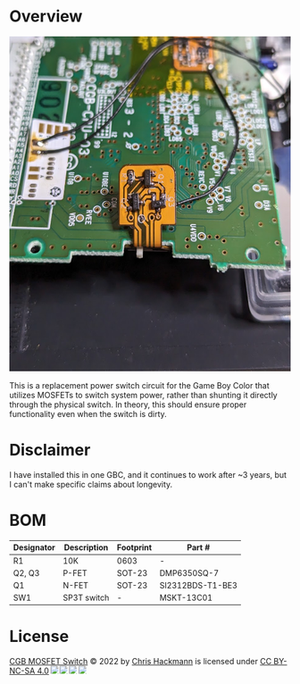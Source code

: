 # Overview
<img src="header_picture.png" height="600">

This is a replacement power switch circuit for the Game Boy Color that utilizes MOSFETs to switch system power, rather than shunting it directly through the physical switch. In theory, this should ensure proper functionality even when the switch is dirty.

# Disclaimer
I have installed this in one GBC, and it continues to work after ~3 years, but I can't make specific claims about longevity.

# BOM
| Designator | Description | Footprint | Part # |
| ---------- | ----------- | --------- | ------ |
| R1 | 10K | 0603 | - |
| Q2, Q3 | P-FET | SOT-23 | DMP6350SQ-7 |
| Q1 | N-FET | SOT-23 | SI2312BDS-T1-BE3 |
| SW1 | SP3T switch | - | MSKT-13C01 |

# License
<a href="github.com/leggomyfroggo/GameBoyDump/PCBs/CGBMOSFETSwitch">CGB MOSFET Switch</a> © 2022 by <a href="github.com/LeggoMyFroggo">Chris Hackmann</a> is licensed under <a href="https://creativecommons.org/licenses/by-nc-sa/4.0/">CC BY-NC-SA 4.0</a><img src="https://mirrors.creativecommons.org/presskit/icons/cc.svg" style="max-width: 1em;max-height:1em;margin-left: .2em;"><img src="https://mirrors.creativecommons.org/presskit/icons/by.svg" style="max-width: 1em;max-height:1em;margin-left: .2em;"><img src="https://mirrors.creativecommons.org/presskit/icons/nc.svg" style="max-width: 1em;max-height:1em;margin-left: .2em;"><img src="https://mirrors.creativecommons.org/presskit/icons/sa.svg" style="max-width: 1em;max-height:1em;margin-left: .2em;">